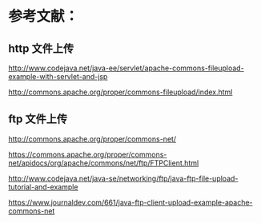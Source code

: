 ﻿

参考文献：
==

http 文件上传
--

http://www.codejava.net/java-ee/servlet/apache-commons-fileupload-example-with-servlet-and-jsp

http://commons.apache.org/proper/commons-fileupload/index.html

ftp 文件上传
--

http://commons.apache.org/proper/commons-net/

https://commons.apache.org/proper/commons-net/apidocs/org/apache/commons/net/ftp/FTPClient.html

http://www.codejava.net/java-se/networking/ftp/java-ftp-file-upload-tutorial-and-example

https://www.journaldev.com/661/java-ftp-client-upload-example-apache-commons-net